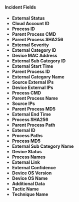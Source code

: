 
#### Incident Fields
- **External Status**
- **Cloud Account ID**
- **Process ID**
- **Parent Process CMD**
- **Parent Process SHA256**
- **External Severity**
- **External Category ID**
- **Device MAC Address**
- **External Sub Category ID**
- **External Start Time**
- **Parent Process ID**
- **External Category Name**
- **Source External IPs**
- **Device External IPs**
- **Process CMD**
- **Parent Process Name**
- **Source IPs**
- **Parent Process MD5**
- **External End Time**
- **Process SHA256**
- **Parent Process Path**
- **External ID**
- **Process Paths**
- **Process MD5**
- **External Sub Category Name**
- **Device Status**
- **Process Names**
- **External Link**
- **External Confidence**
- **Device OS Version**
- **Device OS Name**
- **Additional Data**
- **Tactic Name**
- **Technique Name**